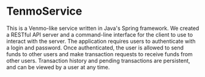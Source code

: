 # TenmoService

This is a Venmo-like service written in Java's Spring framework. We created a RESTful API server and a command-line interface for the client to use to interact with the server.
The application requires users to authenticate with a login and password. Once authenticated, the user is allowed to send funds to other users and make transaction requests to receive funds from other users. Transaction history and pending transactions are persistent, and can be viewed by a user at any time.
